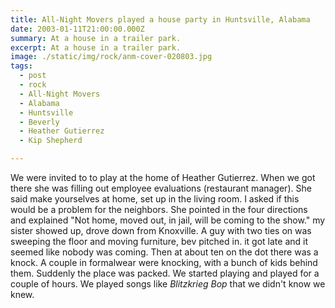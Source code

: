 ```yaml
---
title: All-Night Movers played a house party in Huntsville, Alabama
date: 2003-01-11T21:00:00.000Z
summary: At a house in a trailer park.
excerpt: At a house in a trailer park.
image: ./static/img/rock/anm-cover-020803.jpg
tags:
  - post
  - rock
  - All-Night Movers
  - Alabama
  - Huntsville
  - Beverly
  - Heather Gutierrez
  - Kip Shepherd

---
```


We were invited to to play at the home of Heather Gutierrez. When we got there she was filling out employee evaluations (restaurant manager). She said make yourselves at home, set up in the living room. I asked if this would be a problem for the neighbors. She pointed in the four directions and explained "Not home, moved out, in jail, will be coming to the show." my sister showed up, drove down from Knoxville. A guy with two ties on was sweeping the floor and moving furniture, bev pitched in. it got late and it seemed like nobody was coming. Then at about ten on the dot there was a knock. A couple in formalwear were knocking, with a bunch of kids behind them. Suddenly the place was packed. We started playing and played for a couple of hours. We played songs like _Blitzkrieg Bop_ that we didn't know we knew.